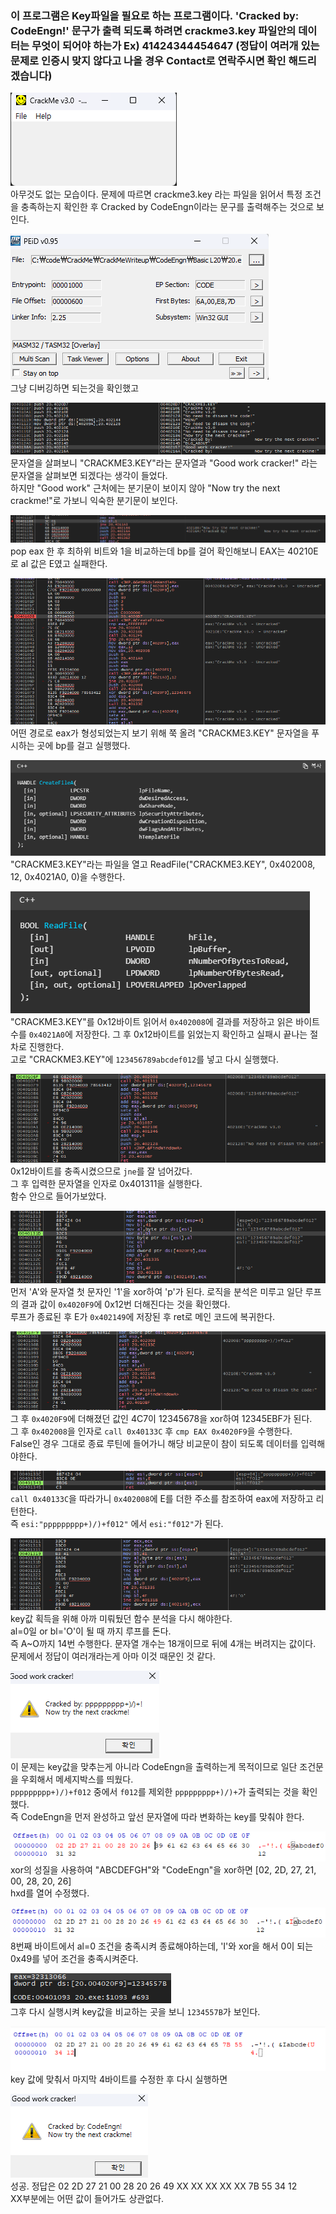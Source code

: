 ### 이 프로그램은 Key파일을 필요로 하는 프로그램이다. 'Cracked by: CodeEngn!' 문구가 출력 되도록 하려면 crackme3.key 파일안의 데이터는 무엇이 되어야 하는가 Ex) 41424344454647 (정답이 여러개 있는 문제로 인증시 맞지 않다고 나올 경우 Contact로 연락주시면 확인 해드리겠습니다)

![alt text](image.png)  
아무것도 없는 모습이다. 문제에 따르면 crackme3.key 라는 파일을 읽어서 특정 조건을 충족하는지 확인한 후 Cracked by CodeEngn이라는 문구를 출력해주는 것으로 보인다.

![alt text](image-1.png)  
그냥 디버깅하면 되는것을 확인했고

![alt text](image-2.png)  
문자열을 살펴보니 "CRACKME3.KEY"라는 문자열과 "Good work cracker!" 라는 문자열을 살펴보면 되겠다는 생각이 들었다.  
하지만 "Good work" 근처에는 분기문이 보이지 않아 "Now try the next crackme!"로 가보니 익숙한 분기문이 보인다.

![alt text](image-3.png)  
pop eax 한 후 최하위 비트와 1을 비교하는데 bp를 걸어 확인해보니 EAX는 40210E로 al 값은 E였고 실패한다.

![alt text](image-4.png)  
어떤 경로로 eax가 형성되었는지 보기 위해 쭉 올려 "CRACKME3.KEY" 문자열을 푸시하는 곳에 bp를 걸고 실행했다.

![alt text](image-5.png)  
"CRACKME3.KEY"라는 파일을 열고 ReadFile("CRACKME3.KEY", 0x402008, 12, 0x4021A0, 0)을 수행한다.

![alt text](image-6.png)  
"CRACKME3.KEY"를 0x12바이트 읽어서 `0x402008`에 결과를 저장하고 읽은 바이트 수를 `0x4021A0`에 저장한다.
그 후 0x12바이트를 읽었는지 확인하고 실패시 끝나는 절차로 진행한다.  
고로 "CRACKME3.KEY"에 `123456789abcdef012`를 넣고 다시 실행했다.

![alt text](image-7.png)  
0x12바이트를 충족시켰으므로 `jne`를 잘 넘어갔다.  
그 후 입력한 문자열을 인자로 0x401311을 실행한다.  
함수 안으로 들어가보았다.

![alt text](image-8.png)  
먼저 'A'와 문자열 첫 문자인 '1'을 xor하여 'p'가 된다. 로직을 분석은 미루고 일단 루프의 결과 값이 `0x4020F9`에 0x12번 더해진다는 것을 확인했다.  
루프가 종료된 후 E가 `0x402149`에 저장된 후 ret로 메인 코드에 복귀한다.

![alt text](image-9.png)  
그 후 `0x4020F9`에 더해졌던 값인 4C7이 12345678을 xor하여 12345EBF가 된다.  
그 후 `0x402008`을 인자로 `call 0x40133C` 후 `cmp EAX 0x4020F9`을 수행한다.  
False인 경우 그대로 종료 루틴에 들어가니 해당 비교문이 참이 되도록 데이터를 입력해야한다.

![alt text](image-10.png)  
`call 0x40133C`을 따라가니 `0x402008`에 E를 더한 주소를 참조하여 eax에 저장하고 리턴한다.  
즉 `esi:"ppppppppp+)/)+f012"` 에서 `esi:"f012"`가 된다.

![alt text](image-11.png)  
key값 획득을 위해 아까 미뤄뒀던 함수 분석을 다시 해야한다.  
al=0일 or bl='O'이 될 때 까지 루프를 돈다.  
즉 A~O까지 14번 수행한다. 문자열 개수는 18개이므로 뒤에 4개는 버려지는 값이다. 문제에서 정답이 여러개라는게 아마 이것 때문인 것 같다.

![alt text](image-12.png)  
이 문제는 key값을 맞추는게 아니라 CodeEngn을 출력하는게 목적이므로 일단 조건문을 우회해서 메세지박스를 띄웠다.  
`ppppppppp+)/)+f012` 중에서 `f012`를 제외한 `ppppppppp+)/)+`가 출력되는 것을 확인했다.  
즉 CodeEngn을 먼저 완성하고 앞선 문자열에 따라 변화하는 key를 맞춰야 한다.

![alt text](image-13.png)  
xor의 성질을 사용하여 "ABCDEFGH"와 "CodeEngn"을 xor하면 [02, 2D, 27, 21, 00, 28, 20, 26]  
hxd를 열어 수정했다.

![alt text](image-14.png)  
8번째 바이트에서 al=0 조건을 충족시켜 종료해야하는데, 'I'와 xor을 해서 0이 되는 0x49를 넣어 조건을 충족시켜준다.

![alt text](image-15.png)  
그후 다시 실행시켜 key값을 비교하는 곳을 보니 `1234557B`가 보인다.

![alt text](image-16.png)  
key 값에 맞춰서 마지막 4바이트를 수정한 후 다시 실행하면

![alt text](image-17.png)  
성공. 정답은 02 2D 27 21 00 28 20 26 49 XX XX XX XX XX 7B 55 34 12  
XX부분에는 어떤 값이 들어가도 상관없다.
